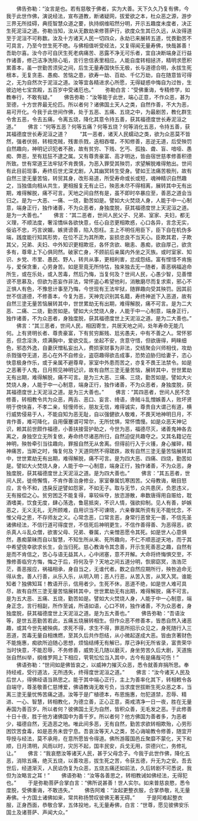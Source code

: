 <!-- { "loadSidebar": true } -->
　　佛告弥勒：“汝言是也。若有慈敬于佛者，实为大善。天下久久乃复有佛，今我于此世作佛，演说经法，宣布道教，断诸疑网，拔爱欲之本，杜众恶之源，游步三界无所挂碍，典揽智慧众道之要，执持纲维昭然分明，开示五趣度未度者，决正生死泥洹之道。弥勒当知，汝从无数劫来修菩萨行，欲度众生其已久远，从汝得道至于泥洹不可称数。汝及十方诸天人民一切四众，永劫已来展转五道，忧畏勤苦不可具言，乃至今世生死不绝。与佛相值听受经法，又复得闻无量寿佛，快哉甚善！吾助尔喜。汝今亦可自厌生死老病痛苦、恶露不净无可乐者，宜自决断端身正行益作诸善，修己洁净洗除心垢，言行忠信表里相应。人能自度转相拯济，精明求愿积累善本，虽一世勤苦须臾之间，后生无量寿国快乐无极，长与道德合明，永拔生死根本，无复贪恚、愚痴、苦恼之患，欲寿一劫、百劫、千亿万劫，自在随意皆可得之，无为自然次于泥洹之道。汝等宜各精进求心所愿，无得疑惑中悔自为过咎，生彼边地七宝宫殿，五百岁中受诸厄也。”
　　弥勒白言：“受佛重诲，专精修学，如教奉行，不敢有疑。”
　　佛告弥勒：“汝等能于此世，端心正意，不作众恶，甚为至德，十方世界最无伦匹。所以者何？诸佛国土天人之类，自然作善，不大为恶，易可开化。今我于此世间作佛，处于五恶、五痛、五烧之中，为最剧苦，教化群生令舍五恶，令去五痛，令离五烧，降化其意令持五善，获其福德度世长寿泥洹之道。”
　　佛言：“何等五恶？何等五痛？何等五烧？何等消化五恶，令持五善，获其福德度世长寿泥洹之道？
　　“其一恶者，诸天人民蠕动之类，欲为众恶莫不皆然，强者伏弱，转相克贼，残害杀戮，迭相吞噬，不知修善，恶逆无道，后受殃罚自然趣向，神明记识犯者不赦，故有贫穷、下贱、乞丐、孤独、聋、盲、喑哑、愚痴、弊恶，至有尪狂不逮之属。又有尊贵豪富、高才明达，皆由宿世慈孝修善积德所致。世有常道王法牢狱不肯畏慎，为恶入罪受其殃罚，求望解脱难得勉出。世间有此目前现事，寿终后世尤深尤剧，入其幽冥转生受身。譬如王法痛苦极刑，故有自然三塗无量苦恼，转贸其身，改形易道，所受寿命或长或短，魂神精识自然趣之，当独值向相从共生，更相报复无有止已，殃恶未尽不得相离，展转其中无有出期，难得解脱，痛不可言。天地之间自然有是，虽不即时卒暴应至，善恶之道会当归之。是为一大恶、一痛、一烧，勤苦如是。譬如大火焚烧人身，人能于中一心制意，端身正行，独作诸善，不为众恶者，身独度脱，获其福德度世上天泥洹之道。是为一大善也。”
　　佛言：“其二恶者，世间人民父子、兄弟、室家、夫妇，都无义理，不顺法度，奢淫憍纵各欲快意，任心自恣更相欺惑，心口各异，言念无实，佞谄不忠，巧言谀媚，嫉贤谤善，陷入怨枉。主上不明任用臣下，臣下自在机伪多端，践度能行知其形势，在位不正为其所欺，妄损忠良不当天心。臣欺其君，子欺其父，兄弟、夫妇、中外知识更相欺诳，各怀贪欲、瞋恚、愚痴，欲自厚己，欲贪多有，尊卑上下心俱同然。破家亡身，不顾前后亲属内外坐之灭族。或时室家、知识、乡党、市里、愚民、野人，转共从事，更相利害，忿成怨结。富有悭惜不肯施与，爱保贪重，心劳身苦。如是至竟无所恃怙，独来独去无一随者，善恶祸福追命所生，或在乐处，或入苦毒，然后乃悔，当复何及？世间人民，心愚少智，见善憎谤不思慕及，但欲为恶妄作非法，常怀盗心希望他利，消散磨尽而复求索，邪心不正惧人有色，不豫思计事至乃悔，今世现有王法牢狱，随罪趣向受其殃罚。因其前世不信道德，不修善本，今复为恶，天神克识别其名籍，寿终神逝下入恶道，故有自然三塗无量苦恼展转其中，世世累劫无有出期，难得解脱，痛不可言。是为二大恶、二痛、二烧，勤苦如是。譬如大火焚烧人身，人能于中一心制意，端身正行，独作诸善，不为众恶者，身独度脱，获其福德度世上天泥洹之道。是为二大善也。”
　　佛言：“其三恶者，世间人民，相因寄生，共居天地之间，处年寿命无能几何。上有贤明长者、尊贵豪富，下有贫穷厮贱、尪劣愚夫，中有不善之人。常怀邪恶，但念淫泆，烦满胸中，爱欲交乱，坐起不安，贪意守惜，但欲唐得，眄睐细色，邪态外逸，自妻厌憎私妄出入，费损家财事为非法，交结聚会兴师相伐，攻劫杀戮强夺无道，恶心在外不自修业，盗窃趣得欲击成事，恐势迫胁归给妻子，恣心快意极身作乐，或于亲属不避尊卑，家室中外患而苦之，亦复不畏王法禁令。如是之恶著于人鬼，日月照见神明记识，故有自然三塗无量苦恼，展转其中，世世累劫无有出期，难得解脱，痛不可言。是为三大恶、三痛、三烧，勤苦如是。譬如大火焚烧人身，人能于中一心制意，端身正行，独作诸善，不为众恶者，身独度脱，获其福德度世上天泥洹之道。是为三大善也。”
　　佛言：“其四恶者，世间人民不念修善，转相教令共为众恶，两舌、恶口、妄言、绮语，谗贼斗乱憎嫉善人，败坏贤明于傍快喜，不孝二亲，轻慢师长，朋友无信，难得诚实，尊贵自大谓己有道，横行威势侵易于人，不能自知为恶无耻，自以强健欲人敬难，不畏天地神明日月，不肯作善，难可降化，自用偃蹇谓可常尔，无所忧惧，常怀憍慢。如是众恶天神记识，赖其前世颇作福德，小善扶接营护助之，今世为恶，福德尽灭，诸善鬼神各去离之，身独空立无所复依，寿命终尽诸恶所归，自然迫促共趣夺之。又其名籍记在神明，殃咎牵引当往趣向，罪报自然无从舍离。但得前行入于火镬，身心摧碎，精神痛苦，当斯之时，悔复何及？天道冏然不得蹉跌，故有自然三塗无量苦恼展转其中，世世累劫无有出期，难得解脱，痛不可言。是为四大恶、四痛、四烧，勤苦如是。譬如大火焚烧人身，人能于中一心制意，端身正行，独作诸善，不为众恶，身独度脱，获其福德度世上天泥洹之道。是为四大善也。”
　　佛言：“其五恶者，世间人民，徙倚懈惰，不肯作善治身修业，家室眷属饥寒困苦。父母教诲，瞋目怒应，言令不和，违戾反逆譬如怨家，不如无子。取与无节，众共患厌，负恩违义，无有报偿之心。贫穷困乏不能复得，辜较纵夺，放恣游散，串数唐得用自赈给，耽酒嗜美，饮食无度，肆心荡逸，鲁扈抵突，不识人情，强欲抑制。见人有善，妒嫉恶之，无义无礼，无所顾难，自用识当不可谏晓，六亲眷属所资有无不能忧念，不惟父母之恩，不存师友之义。心常念恶，口常言恶，身常行恶曾无一善，不信先圣诸佛经法，不信行道可得度世，不信死后神明更生，不信作善得善、为恶得恶，欲杀真人斗乱众僧，欲害父母、兄弟、眷属，六亲憎恶愿令其死。如是世人心意俱然，愚痴蒙昧而自以智慧，不知生所从来、死所趣向，不仁不顺恶逆天地，而于其中希望侥幸欲求长生，会当归死。慈心教诲令其念善，开示生死善恶之趣，自然有是而不肯信之，苦心与语无益其人，心中闭塞，意不开解。大命将终悔惧交至，不豫修善临穷方悔，悔之于后，将何及乎？天地之间五道分明，恢廓窈冥，浩浩茫茫，善恶报应，祸福相承，身自当之，无谁代者。数之自然应期所行，殃咎追命无得从舍。善人行善，从乐入乐，从明入明；恶人行恶，从苦入苦，从冥入冥。谁能知者？独佛知耳！教语开示，信用者少。生死不休，恶道不绝，如是世人难可具尽，故有自然三塗无量苦恼展转其中，世世累劫无有出期，难得解脱，痛不可言。是为五大恶、五痛、五烧，勤苦如是。譬如大火焚烧人身，人能于中一心制意，端身正念，言行相副，所作至诚，所语如语，心口不转，独作诸善，不为众恶者，身独度脱，获其福德度世上天泥洹之道。是为五大善也。”
　　佛告弥勒：“吾语汝等，是世五恶勤苦若此，五痛五烧展转相生。但作众恶不修善本，皆悉自然入诸恶趣，或其今世先被殃病，求死不得，求生不得，罪恶所招示众见之，身死随行入三恶道，苦毒无量自相燋燃，至其久后共作怨结，从小微起遂成大恶。皆由贪著财色不能施惠，痴欲所迫随心思想，烦恼结缚无有解已，厚己诤利无所省录，富贵荣华当时快意，不能忍辱，不务修善，威势无几随以磨灭，身坐劳苦久后大剧，天道施张自然纠举，纲维罗网上下相应，茕茕忪忪当入其中，古今有是痛哉可伤！”
　　佛语弥勒：“世间如是佛皆哀之，以威神力摧灭众恶，悉令就善弃捐所思。奉持经戒，受行道法，无所违失，终得度世泥洹之道。”
　　佛言：“汝今诸天人民及后世人，得佛经语当熟思之。能于其中端心正行，主上为善率化其下，转相敕令各自端守，尊圣敬善仁慈博爱，佛语教诲无敢亏负，当求度世拔断生死众恶之本，当离三塗无量忧怖苦痛之道。汝等于是广植德本，布恩施惠，勿犯道禁，忍辱、精进、一心、智慧，转相教化，为德立善，正心正意，斋戒清净一日一夜，胜在无量寿国为善百岁。所以者何？彼佛国土无为自然，皆积众善，无毛发之恶。于此修善十日十夜，胜于他方诸佛国中为善千岁。所以者何？他方佛国为善者多，为恶者少，福德自然，无造恶之地。唯此间多恶，无有自然，勤苦求欲转相欺殆，心劳形困饮苦食毒，如是恶务未尝宁息。吾哀汝等天人之类，苦心诲喻教令修善，随宜开导授与经法，莫不承用，在意所愿皆令得道。佛所游履国邑丘聚靡不蒙化，天下和顺，日月清明，风雨以时，灾厉不起，国丰民安，兵戈无用，崇德兴仁，务修礼让。”
　　佛言：“我哀愍汝等诸天人民，甚于父母念子。今我于此世作佛，降化五恶，消除五痛，绝灭五烧，以善攻恶，拔生死之苦，令获五德，升无为之安。吾去世后，经道渐灭，人民谄伪复为众恶，五烧五痛还如前法，久后转剧不可悉说，我但为汝略言之耳！”
　　佛语弥勒：“汝等各善思之，转相教诫如佛经法，无得犯也。”
　　于是弥勒菩萨合掌白言：“佛所说甚善！世人实尔。如来普慈哀愍，悉令度脱，受佛重诲，不敢违失。”
　　佛告阿难：“汝起更整衣服，合掌恭敬，礼无量寿佛。十方国土诸佛如来，常共称扬赞叹彼佛无著无碍。”
　　于是阿难起整衣服，正身西面，恭敬合掌，五体投地，礼无量寿佛，白言：“世尊，愿见彼佛安乐国土及诸菩萨、声闻大众。”
